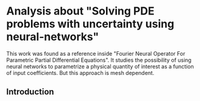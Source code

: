 # Analysis about "Solving PDE problems with uncertainty using neural-networks"
This work was found as a reference inside "Fourier Neural Operator For Parametric Partial Differential Equations". It studies the possibility of using neural networks to parametrize a physical quantity of interest as a function of input coefficients. But this approach is mesh dependent.

## Introduction



